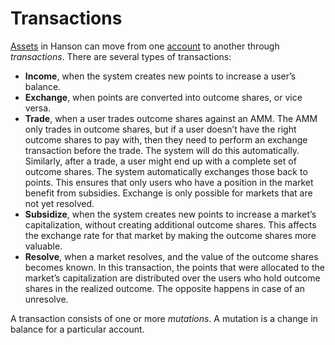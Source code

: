 # Transactions

[Assets](assets.md) in Hanson can move from one [account](accounts.md) to
another through _transactions_. There are several types of transactions:

 * **Income**, when the system creates new points to increase a user’s balance.
 * **Exchange**, when points are converted into outcome shares, or vice versa.
 * **Trade**, when a user trades outcome shares against an <abbr>AMM</abbr>.
   The <abbr>AMM</abbr> only trades in outcome shares, but if a user doesn’t
   have the right outcome shares to pay with, then they need to perform an
   exchange transaction before the trade. The system will do this automatically.
   Similarly, after a trade, a user might end up with a complete set of outcome
   shares. The system automatically exchanges those back to points. This ensures
   that only users who have a position in the market benefit from subsidies.
   Exchange is only possible for markets that are not yet resolved.
 * **Subsidize**, when the system creates new points to increase a market’s
   capitalization, without creating additional outcome shares. This affects the
   exchange rate for that market by making the outcome shares more valuable.
 * **Resolve**, when a market resolves, and the value of the outcome shares
   becomes known. In this transaction, the points that were allocated to the
   market’s capitalization are distributed over the users who hold outcome
   shares in the realized outcome. The opposite happens in case of an unresolve.

A transaction consists of one or more _mutations_. A mutation is a change in
balance for a particular account.
